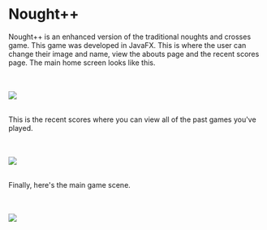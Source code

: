 # Nought++

<p align="center">

Nought++ is an enhanced version of the traditional noughts and crosses game. This game was developed in JavaFX.
This is where the user can change their image and name, view the abouts page and the recent scores page.
The main home screen looks like this.

<br>
<br>
<img src = "http://i.imgur.com/gbPV0nj.png"/>
<br>
<br>

This is the recent scores where you can view all of the past games you've played.

<br>
<br>
<img src = "http://i.imgur.com/rypy9kQ.png"/>
<br>
<br>


Finally, here's the main game scene.

<br>
<br>
<img src = "http://i.imgur.com/TvmBJL4.gif"/>
<br>
<br>

</p>
